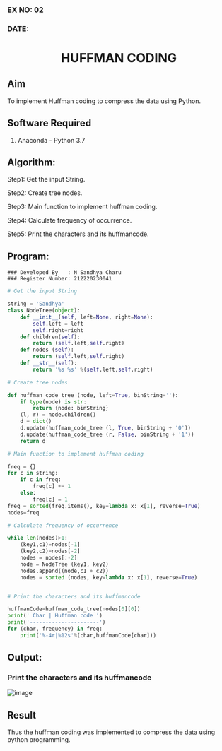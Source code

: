 ### EX NO: 02
### DATE:
# <p align="center">HUFFMAN CODING</p>

## Aim
To implement Huffman coding to compress the data using Python.

## Software Required
1. Anaconda - Python 3.7

## Algorithm:
Step1:
Get the input String.

Step2:
Create tree nodes.

Step3:
Main function to implement huffman coding.

Step4:
Calculate frequency of occurrence.

Step5:
Print the characters and its huffmancode.

## Program:
```
### Developed By   : N Sandhya Charu
### Register Number: 212220230041
```
``` Python
# Get the input String

string = 'Sandhya'
class NodeTree(object):
    def __init__(self, left=None, right=None): 
        self.left = left
        self.right=right
    def children(self):
        return (self.left,self.right)
    def nodes (self):
        return (self.left,self.right)
    def __str__(self):
        return '%s %s' %(self.left,self.right)

# Create tree nodes

def huffman_code_tree (node, left=True, binString=''):
    if type(node) is str:
        return {node: binString}
    (l, r) = node.children()
    d = dict()
    d.update(huffman_code_tree (l, True, binString + '0'))
    d.update(huffman_code_tree (r, False, binString + '1'))
    return d

# Main function to implement huffman coding

freq = {}
for c in string:
    if c in freq:
        freq[c] += 1
    else:
        freq[c] = 1
freq = sorted(freq.items(), key=lambda x: x[1], reverse=True)
nodes=freq

# Calculate frequency of occurrence

while len(nodes)>1:
    (key1,c1)=nodes[-1]
    (key2,c2)=nodes[-2]
    nodes = nodes[:-2]
    node = NodeTree (key1, key2)
    nodes.append((node,c1 + c2))
    nodes = sorted (nodes, key=lambda x: x[1], reverse=True)


# Print the characters and its huffmancode

huffmanCode=huffman_code_tree(nodes[0][0])
print(' Char | Huffman code ') 
print('----------------------')
for (char, frequency) in freq:
    print('%-4r|%12s'%(char,huffmanCode[char]))

```
## Output:

### Print the characters and its huffmancode
![image](https://user-images.githubusercontent.com/75235167/174760200-d176cab8-9b07-4313-86e6-432c8ce13ca3.png)

## Result
Thus the huffman coding was implemented to compress the data using python programming.
